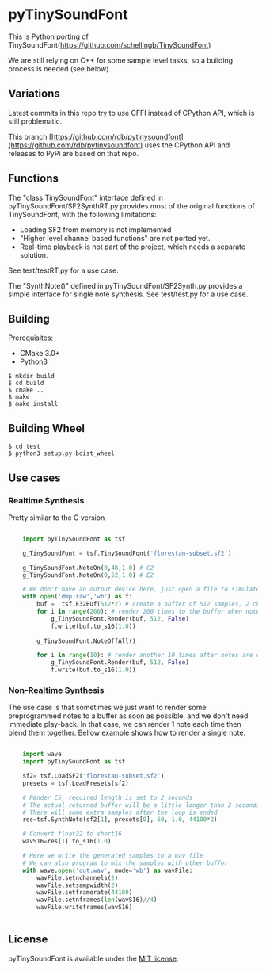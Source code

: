 pyTinySoundFont
================

This is Python porting of TinySoundFont(https://github.com/schellingb/TinySoundFont)

We are still relying on C++ for some sample level tasks, so a building process is needed (see below).

## Variations

Latest commits in this repo try to use CFFI instead of CPython API, which is still problematic.

This branch [https://github.com/rdb/pytinysoundfont](https://github.com/rdb/pytinysoundfont) uses the CPython API and releases to PyPi are based on that repo.

## Functions

The "class TinySoundFont" interface defined in pyTinySoundFont/SF2SynthRT.py provides most of the original functions of TinySoundFont, with the following limitations:

* Loading SF2 from memory is not implemented
* "Higher level channel based functions" are not ported yet.
* Real-time playback is not part of the project, which needs a separate solution.

See test/testRT.py for a use case.

The "SynthNote()" defined in pyTinySoundFont/SF2Synth.py provides a simple interface for single note synthesis. See test/test.py for a use case.


## Building

Prerequisites:

* CMake 3.0+
* Python3

```
$ mkdir build
$ cd build
$ cmake ..
$ make
$ make install
```

## Building Wheel

```
$ cd test
$ python3 setup.py bdist_wheel
```

## Use cases

### Realtime Synthesis

Pretty similar to the C version

```Python

	import pyTinySoundFont as tsf

	g_TinySoundFont = tsf.TinySoundFont('florestan-subset.sf2')

	g_TinySoundFont.NoteOn(0,48,1.0) # C2
	g_TinySoundFont.NoteOn(0,52,1.0) # E2

	# We don't have an output device here, just open a file to simulate
	with open('dmp.raw','wb') as f:
		buf =  tsf.F32Buf(512*2) # create a buffer of 512 samples, 2 channels
		for i in range(200): # render 200 times to the buffer when notes are on
			g_TinySoundFont.Render(buf, 512, False)
			f.write(buf.to_s16(1.0))
		
		g_TinySoundFont.NoteOffAll()

		for i in range(10): # render another 10 times after notes are off 
			g_TinySoundFont.Render(buf, 512, False)
			f.write(buf.to_s16(1.0))	

```

### Non-Realtime Synthesis

The use case is that sometimes we just want to render some preprogrammed notes to a buffer as soon as possible, and we don't need immediate play-back. In that case, we can render 1 note each time then blend them together. Bellow example shows how to render a single note.


```Python

	import wave
	import pyTinySoundFont as tsf

	sf2= tsf.LoadSF2('florestan-subset.sf2')
	presets = tsf.LoadPresets(sf2)

	# Render C5, required length is set to 2 seconds
	# The actual returned buffer will be a little longer than 2 seconds
	# There will some extra samples after the loop is ended
	res=tsf.SynthNote(sf2[1], presets[0], 60, 1.0, 44100*2)

	# Convert float32 to short16
	wavS16=res[1].to_s16(1.0)

	# Here we write the generated samples to a wav file
	# We can also program to mix the samples with other buffer
	with wave.open('out.wav', mode='wb') as wavFile:
		wavFile.setnchannels(2)
		wavFile.setsampwidth(2)
		wavFile.setframerate(44100)
		wavFile.setnframes(len(wavS16)//4)
		wavFile.writeframes(wavS16)
	
```

## License

pyTinySoundFont is available under the [MIT license](https://choosealicense.com/licenses/mit/).
